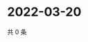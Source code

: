 # 2022-03-20

共 0 条

<!-- BEGIN WEIBO -->
<!-- 最后更新时间 Sun Mar 20 2022 04:00:42 GMT+0800 (China Standard Time) -->

<!-- END WEIBO -->
